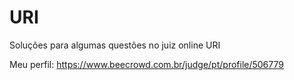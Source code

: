# URI
Soluções para algumas questões no juiz online URI

Meu perfil: https://www.beecrowd.com.br/judge/pt/profile/506779
